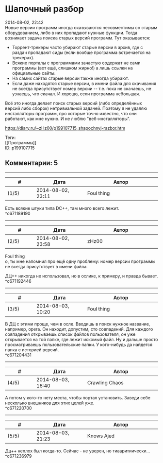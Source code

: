 Шапочный разбор
===============

  
2014-08-02, 22:42  
 Новые версии программ иногда оказываются несовместимы со старым оборудованием, либо в них пропадают нужные функции. Тогда возникает задача поиска старых версий программ. Тут оказывается:   
   
 - Торрент-трекеры часто убирают старые версии в архив, где с раздач пропадают сиды (если вообще программа встречается на трекерах).   
 - Всякие порталы с программами зачастую содержат не сами программы (вот ещё, слишком жирно!) а лишь ссылки на официальные сайты.   
 - На самих сайтах старые версии также иногда убирают.   
 - Если даже находятся старые версии, в имени файла для скачивания не всегда присутствует номер версии -- т.е. пока не скачаешь, не узнаешь, что скачал. И хорошо, если программа небольшая.   
   
 Всё это иногда делает поиск старых версий (либо определённых версий либо сборок) нетривиальной задачей. Поэтому я не удаляю инсталляторы программ, про которые точно известно, что они работают, как мне нужно. И не люблю "веб-инсталляторы".   
  
<https://diary.ru/~zHz00/p199107715_shapochnyj-razbor.htm>  
  
Теги:  
[[Программы]]  
ID: p199107715  


Комментарии: 5
--------------

  


---



|         #         |              Дата              |                     Автор                     |           ID           |
| --- | --- | --- | --- |
| (1/5) | 2014-08-02, 23:11 | Foul thing | c671189190 |

  
 Есть всякие штуки типа DC++, там много всего лежит.   
 ^c671189190

---



|         #         |              Дата              |                     Автор                     |           ID           |
| --- | --- | --- | --- |
| (2/5) | 2014-08-02, 23:58 | zHz00 | c671192446 |

  
 Foul thing   
 о, ты мне напомнил про ещё одну проблему: номер версии программы не всегда присутствует в имени файла.   
   
 ДЦ++ никогда не использовал, но в ослике, к примеру, и правда бывает.   
 ^c671192446

---



|         #         |              Дата              |                     Автор                     |           ID           |
| --- | --- | --- | --- |
| (3/5) | 2014-08-03, 10:20 | Foul thing | c671204431 |

  
 В ДЦ с этими проще, чем в осле. Вводишь в поиск нужное название, например, opera. Он находит, допустим, сто совпадений. Для каждого совпадения открываешь список файлов пользователя, он уже открывается на той папке, где лежит искомый файл. Ну и дальше просто просматриваешь пользовательские папки. У кого-нибудь да найдется папка с историей версий.   
 ^c671204431

---



|         #         |              Дата              |                     Автор                     |           ID           |
| --- | --- | --- | --- |
| (4/5) | 2014-08-03, 16:40 | Crawling Chaos | c671220700 |

  
 А потом у кого-то нету места, чтобы портал установить. Заведи себе несколько внешников для этих целей уже.   
 ^c671220700

---



|         #         |              Дата              |                     Автор                     |           ID           |
| --- | --- | --- | --- |
| (5/5) | 2014-08-03, 21:23 | Knows Ajed | c671236979 |

  
 Дц++ неплох был когда-то. Сейчас - не уверен, но тиааритиически...   
 ^c671236979